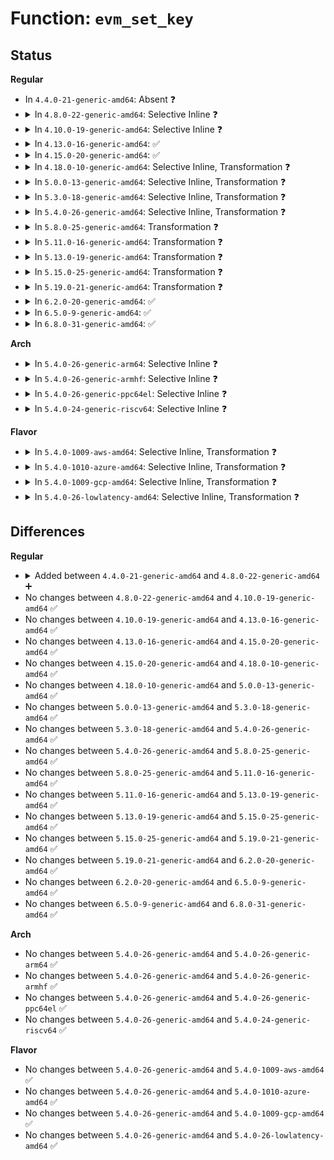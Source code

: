 # Function: <code>evm_set_key</code>

## Status
<b>Regular</b>
<ul>
<li>
In <code>4.4.0-21-generic-amd64</code>: Absent ❓
</li>
<li>
<details>
<summary>In <code>4.8.0-22-generic-amd64</code>: Selective Inline ❓</summary>

```c
int evm_set_key(void * key, size_t keylen)
```

```json
{
  "name": "evm_set_key",
  "collision_type": "Unique Global",
  "inline_type": "Selective",
  "funcs": [
    {
      "addr": 18446744071582876864,
      "name": "evm_set_key",
      "external": true,
      "loc": "security/integrity/evm/evm_crypto.c:52",
      "file": "security/integrity/evm/evm_crypto.c",
      "inline": "not declared, inlined",
      "caller_inline": [],
      "caller_func": [
        "security/integrity/evm/evm_crypto.c:evm_init_key"
      ]
    }
  ],
  "symbols": [
    {
      "addr": 18446744071582876864,
      "name": "evm_set_key",
      "section": ".text",
      "bind": "STB_GLOBAL",
      "size": 111
    }
  ]
}
```
</details>
</li>
<li>
<details>
<summary>In <code>4.10.0-19-generic-amd64</code>: Selective Inline ❓</summary>

```c
int evm_set_key(void * key, size_t keylen)
```

```json
{
  "name": "evm_set_key",
  "collision_type": "Unique Global",
  "inline_type": "Selective",
  "funcs": [
    {
      "addr": 18446744071582974320,
      "name": "evm_set_key",
      "external": true,
      "loc": "security/integrity/evm/evm_crypto.c:52",
      "file": "security/integrity/evm/evm_crypto.c",
      "inline": "not declared, inlined",
      "caller_inline": [],
      "caller_func": [
        "security/integrity/evm/evm_crypto.c:evm_init_key"
      ]
    }
  ],
  "symbols": [
    {
      "addr": 18446744071582974320,
      "name": "evm_set_key",
      "section": ".text",
      "bind": "STB_GLOBAL",
      "size": 111
    }
  ]
}
```
</details>
</li>
<li>
<details>
<summary>In <code>4.13.0-16-generic-amd64</code>: ✅</summary>

```c
int evm_set_key(void * key, size_t keylen)
```

```json
{
  "name": "evm_set_key",
  "collision_type": "Unique Global",
  "inline_type": "No",
  "funcs": [
    {
      "addr": 18446744071583023904,
      "name": "evm_set_key",
      "external": true,
      "loc": "security/integrity/evm/evm_crypto.c:52",
      "file": "security/integrity/evm/evm_crypto.c",
      "inline": "seen, unknown",
      "caller_inline": [],
      "caller_func": [
        "security/integrity/evm/evm_crypto.c:evm_init_key"
      ]
    }
  ],
  "symbols": [
    {
      "addr": 18446744071583023904,
      "name": "evm_set_key",
      "section": ".text",
      "bind": "STB_GLOBAL",
      "size": 108
    }
  ]
}
```
</details>
</li>
<li>
<details>
<summary>In <code>4.15.0-20-generic-amd64</code>: ✅</summary>

```c
int evm_set_key(void * key, size_t keylen)
```

```json
{
  "name": "evm_set_key",
  "collision_type": "Unique Global",
  "inline_type": "No",
  "funcs": [
    {
      "addr": 18446744071583188976,
      "name": "evm_set_key",
      "external": true,
      "loc": "security/integrity/evm/evm_crypto.c:52",
      "file": "security/integrity/evm/evm_crypto.c",
      "inline": "seen, unknown",
      "caller_inline": [],
      "caller_func": [
        "security/integrity/evm/evm_crypto.c:evm_init_key"
      ]
    }
  ],
  "symbols": [
    {
      "addr": 18446744071583188976,
      "name": "evm_set_key",
      "section": ".text",
      "bind": "STB_GLOBAL",
      "size": 108
    }
  ]
}
```
</details>
</li>
<li>
<details>
<summary>In <code>4.18.0-10-generic-amd64</code>: Selective Inline, Transformation ❓</summary>

```c
int evm_set_key(void * key, size_t keylen)
```

```json
{
  "name": "evm_set_key",
  "collision_type": "Unique Global",
  "inline_type": "Selective",
  "funcs": [
    {
      "addr": 0,
      "name": "evm_set_key",
      "external": true,
      "loc": "security/integrity/evm/evm_crypto.c:55",
      "file": "security/integrity/evm/evm_crypto.c",
      "inline": "not declared, inlined",
      "caller_inline": [],
      "caller_func": [
        "security/integrity/evm/evm_crypto.c:evm_init_key"
      ]
    }
  ],
  "symbols": [
    {
      "addr": 18446744071583397766,
      "name": "evm_set_key.cold.3",
      "section": ".text",
      "bind": "STB_LOCAL",
      "size": 15
    },
    {
      "addr": 18446744071583396976,
      "name": "evm_set_key",
      "section": ".text",
      "bind": "STB_GLOBAL",
      "size": 109
    }
  ]
}
```
</details>
</li>
<li>
<details>
<summary>In <code>5.0.0-13-generic-amd64</code>: Selective Inline, Transformation ❓</summary>

```c
int evm_set_key(void * key, size_t keylen)
```

```json
{
  "name": "evm_set_key",
  "collision_type": "Unique Global",
  "inline_type": "Selective",
  "funcs": [
    {
      "addr": 18446744071583517059,
      "name": "evm_set_key",
      "external": true,
      "loc": "security/integrity/evm/evm_crypto.c:55",
      "file": "security/integrity/evm/evm_crypto.c",
      "inline": "not declared, inlined",
      "caller_inline": [],
      "caller_func": [
        "security/integrity/evm/evm_crypto.c:evm_init_key"
      ]
    }
  ],
  "symbols": [
    {
      "addr": 18446744071583517830,
      "name": "evm_set_key.cold.3",
      "section": ".text",
      "bind": "STB_LOCAL",
      "size": 15
    },
    {
      "addr": 18446744071583517024,
      "name": "evm_set_key",
      "section": ".text",
      "bind": "STB_GLOBAL",
      "size": 109
    }
  ]
}
```
</details>
</li>
<li>
<details>
<summary>In <code>5.3.0-18-generic-amd64</code>: Selective Inline, Transformation ❓</summary>

```c
int evm_set_key(void * key, size_t keylen)
```

```json
{
  "name": "evm_set_key",
  "collision_type": "Unique Global",
  "inline_type": "Selective",
  "funcs": [
    {
      "addr": 18446744071583705480,
      "name": "evm_set_key",
      "external": true,
      "loc": "security/integrity/evm/evm_crypto.c:52",
      "file": "security/integrity/evm/evm_crypto.c",
      "inline": "not declared, inlined",
      "caller_inline": [],
      "caller_func": [
        "security/integrity/evm/evm_crypto.c:evm_init_key"
      ]
    }
  ],
  "symbols": [
    {
      "addr": 18446744071583705469,
      "name": "evm_set_key.cold",
      "section": ".text",
      "bind": "STB_LOCAL",
      "size": 58
    },
    {
      "addr": 18446744071583704704,
      "name": "evm_set_key",
      "section": ".text",
      "bind": "STB_GLOBAL",
      "size": 71
    }
  ]
}
```
</details>
</li>
<li>
<details>
<summary>In <code>5.4.0-26-generic-amd64</code>: Selective Inline, Transformation ❓</summary>

```c
int evm_set_key(void * key, size_t keylen)
```

```json
{
  "name": "evm_set_key",
  "collision_type": "Unique Global",
  "inline_type": "Selective",
  "funcs": [
    {
      "addr": 18446744071583815256,
      "name": "evm_set_key",
      "external": true,
      "loc": "security/integrity/evm/evm_crypto.c:52",
      "file": "security/integrity/evm/evm_crypto.c",
      "inline": "not declared, inlined",
      "caller_inline": [],
      "caller_func": [
        "security/integrity/evm/evm_crypto.c:evm_init_key"
      ]
    }
  ],
  "symbols": [
    {
      "addr": 18446744071583815245,
      "name": "evm_set_key.cold",
      "section": ".text",
      "bind": "STB_LOCAL",
      "size": 58
    },
    {
      "addr": 18446744071583814480,
      "name": "evm_set_key",
      "section": ".text",
      "bind": "STB_GLOBAL",
      "size": 71
    }
  ]
}
```
</details>
</li>
<li>
<details>
<summary>In <code>5.8.0-25-generic-amd64</code>: Transformation ❓</summary>

```c
int evm_set_key(void * key, size_t keylen)
```

```json
{
  "name": "evm_set_key",
  "collision_type": "Unique Global",
  "inline_type": "No",
  "funcs": [
    {
      "addr": 0,
      "name": "evm_set_key",
      "external": true,
      "loc": "security/integrity/evm/evm_crypto.c:50",
      "file": "security/integrity/evm/evm_crypto.c",
      "inline": "seen, unknown",
      "caller_inline": [],
      "caller_func": [
        "security/integrity/evm/evm_crypto.c:evm_init_key"
      ]
    }
  ],
  "symbols": [
    {
      "addr": 18446744071584210643,
      "name": "evm_set_key.cold",
      "section": ".text",
      "bind": "STB_LOCAL",
      "size": 60
    },
    {
      "addr": 18446744071584208656,
      "name": "evm_set_key",
      "section": ".text",
      "bind": "STB_GLOBAL",
      "size": 71
    }
  ]
}
```
</details>
</li>
<li>
<details>
<summary>In <code>5.11.0-16-generic-amd64</code>: Transformation ❓</summary>

```c
int evm_set_key(void * key, size_t keylen)
```

```json
{
  "name": "evm_set_key",
  "collision_type": "Unique Global",
  "inline_type": "No",
  "funcs": [
    {
      "addr": 0,
      "name": "evm_set_key",
      "external": true,
      "loc": "security/integrity/evm/evm_crypto.c:50",
      "file": "security/integrity/evm/evm_crypto.c",
      "inline": "seen, unknown",
      "caller_inline": [],
      "caller_func": [
        "security/integrity/evm/evm_crypto.c:evm_init_key"
      ]
    }
  ],
  "symbols": [
    {
      "addr": 18446744071591370563,
      "name": "evm_set_key.cold",
      "section": ".text",
      "bind": "STB_LOCAL",
      "size": 60
    },
    {
      "addr": 18446744071584327040,
      "name": "evm_set_key",
      "section": ".text",
      "bind": "STB_GLOBAL",
      "size": 71
    }
  ]
}
```
</details>
</li>
<li>
<details>
<summary>In <code>5.13.0-19-generic-amd64</code>: Transformation ❓</summary>

```c
int evm_set_key(void * key, size_t keylen)
```

```json
{
  "name": "evm_set_key",
  "collision_type": "Unique Global",
  "inline_type": "No",
  "funcs": [
    {
      "addr": 0,
      "name": "evm_set_key",
      "external": true,
      "loc": "security/integrity/evm/evm_crypto.c:50",
      "file": "security/integrity/evm/evm_crypto.c",
      "inline": "seen, unknown",
      "caller_inline": [],
      "caller_func": [
        "security/integrity/evm/evm_crypto.c:evm_init_key"
      ]
    }
  ],
  "symbols": [
    {
      "addr": 18446744071591313255,
      "name": "evm_set_key.cold",
      "section": ".text",
      "bind": "STB_LOCAL",
      "size": 60
    },
    {
      "addr": 18446744071584361536,
      "name": "evm_set_key",
      "section": ".text",
      "bind": "STB_GLOBAL",
      "size": 71
    }
  ]
}
```
</details>
</li>
<li>
<details>
<summary>In <code>5.15.0-25-generic-amd64</code>: Transformation ❓</summary>

```c
int evm_set_key(void * key, size_t keylen)
```

```json
{
  "name": "evm_set_key",
  "collision_type": "Unique Global",
  "inline_type": "No",
  "funcs": [
    {
      "addr": 0,
      "name": "evm_set_key",
      "external": true,
      "loc": "security/integrity/evm/evm_crypto.c:52",
      "file": "security/integrity/evm/evm_crypto.c",
      "inline": "seen, unknown",
      "caller_inline": [],
      "caller_func": [
        "security/integrity/evm/evm_crypto.c:evm_init_key"
      ]
    }
  ],
  "symbols": [
    {
      "addr": 18446744071592309979,
      "name": "evm_set_key.cold",
      "section": ".text",
      "bind": "STB_LOCAL",
      "size": 60
    },
    {
      "addr": 18446744071584756064,
      "name": "evm_set_key",
      "section": ".text",
      "bind": "STB_GLOBAL",
      "size": 71
    }
  ]
}
```
</details>
</li>
<li>
<details>
<summary>In <code>5.19.0-21-generic-amd64</code>: Transformation ❓</summary>

```c
int evm_set_key(void * key, size_t keylen)
```

```json
{
  "name": "evm_set_key",
  "collision_type": "Unique Global",
  "inline_type": "No",
  "funcs": [
    {
      "addr": 0,
      "name": "evm_set_key",
      "external": true,
      "loc": "security/integrity/evm/evm_crypto.c:52",
      "file": "security/integrity/evm/evm_crypto.c",
      "inline": "seen, unknown",
      "caller_inline": [],
      "caller_func": [
        "security/integrity/evm/evm_crypto.c:evm_init_key"
      ]
    }
  ],
  "symbols": [
    {
      "addr": 18446744071594092478,
      "name": "evm_set_key.cold",
      "section": ".text",
      "bind": "STB_LOCAL",
      "size": 67
    },
    {
      "addr": 18446744071585438112,
      "name": "evm_set_key",
      "section": ".text",
      "bind": "STB_GLOBAL",
      "size": 69
    }
  ]
}
```
</details>
</li>
<li>
<details>
<summary>In <code>6.2.0-20-generic-amd64</code>: ✅</summary>

```c
int evm_set_key(void * key, size_t keylen)
```

```json
{
  "name": "evm_set_key",
  "collision_type": "Unique Global",
  "inline_type": "No",
  "funcs": [
    {
      "addr": 18446744071586195824,
      "name": "evm_set_key",
      "external": true,
      "loc": "security/integrity/evm/evm_crypto.c:52",
      "file": "security/integrity/evm/evm_crypto.c",
      "inline": "seen, unknown",
      "caller_inline": [],
      "caller_func": [
        "security/integrity/evm/evm_crypto.c:evm_init_key"
      ]
    }
  ],
  "symbols": [
    {
      "addr": 18446744071586195824,
      "name": "evm_set_key",
      "section": ".text",
      "bind": "STB_GLOBAL",
      "size": 138
    }
  ]
}
```
</details>
</li>
<li>
<details>
<summary>In <code>6.5.0-9-generic-amd64</code>: ✅</summary>

```c
int evm_set_key(void * key, size_t keylen)
```

```json
{
  "name": "evm_set_key",
  "collision_type": "Unique Global",
  "inline_type": "No",
  "funcs": [
    {
      "addr": 18446744071586433440,
      "name": "evm_set_key",
      "external": true,
      "loc": "security/integrity/evm/evm_crypto.c:52",
      "file": "security/integrity/evm/evm_crypto.c",
      "inline": "seen, unknown",
      "caller_inline": [],
      "caller_func": [
        "security/integrity/evm/evm_crypto.c:evm_init_key"
      ]
    }
  ],
  "symbols": [
    {
      "addr": 18446744071586433440,
      "name": "evm_set_key",
      "section": ".text",
      "bind": "STB_GLOBAL",
      "size": 138
    }
  ]
}
```
</details>
</li>
<li>
<details>
<summary>In <code>6.8.0-31-generic-amd64</code>: ✅</summary>

```c
int evm_set_key(void * key, size_t keylen)
```

```json
{
  "name": "evm_set_key",
  "collision_type": "Unique Global",
  "inline_type": "No",
  "funcs": [
    {
      "addr": 18446744071586699168,
      "name": "evm_set_key",
      "external": true,
      "loc": "security/integrity/evm/evm_crypto.c:52",
      "file": "security/integrity/evm/evm_crypto.c",
      "inline": "seen, unknown",
      "caller_inline": [],
      "caller_func": [
        "security/integrity/evm/evm_crypto.c:evm_init_key"
      ]
    }
  ],
  "symbols": [
    {
      "addr": 18446744071586699168,
      "name": "evm_set_key",
      "section": ".text",
      "bind": "STB_GLOBAL",
      "size": 138
    }
  ]
}
```
</details>
</li>
</ul>
<b>Arch</b>
<ul>
<li>
<details>
<summary>In <code>5.4.0-26-generic-arm64</code>: Selective Inline ❓</summary>

```c
int evm_set_key(void * key, size_t keylen)
```

```json
{
  "name": "evm_set_key",
  "collision_type": "Unique Global",
  "inline_type": "Selective",
  "funcs": [
    {
      "addr": 18446603336495620272,
      "name": "evm_set_key",
      "external": true,
      "loc": "security/integrity/evm/evm_crypto.c:52",
      "file": "security/integrity/evm/evm_crypto.c",
      "inline": "not declared, inlined",
      "caller_inline": [],
      "caller_func": [
        "security/integrity/evm/evm_crypto.c:evm_init_key"
      ]
    }
  ],
  "symbols": [
    {
      "addr": 18446603336495620272,
      "name": "evm_set_key",
      "section": ".text",
      "bind": "STB_GLOBAL",
      "size": 268
    }
  ]
}
```
</details>
</li>
<li>
<details>
<summary>In <code>5.4.0-26-generic-armhf</code>: Selective Inline ❓</summary>

```c
int evm_set_key(void * key, size_t keylen)
```

```json
{
  "name": "evm_set_key",
  "collision_type": "Unique Global",
  "inline_type": "Selective",
  "funcs": [
    {
      "addr": 3228979656,
      "name": "evm_set_key",
      "external": true,
      "loc": "security/integrity/evm/evm_crypto.c:52",
      "file": "security/integrity/evm/evm_crypto.c",
      "inline": "not declared, inlined",
      "caller_inline": [],
      "caller_func": [
        "security/integrity/evm/evm_crypto.c:evm_init_key"
      ]
    }
  ],
  "symbols": [
    {
      "addr": 3228979656,
      "name": "evm_set_key",
      "section": ".text",
      "bind": "STB_GLOBAL",
      "size": 156
    }
  ]
}
```
</details>
</li>
<li>
<details>
<summary>In <code>5.4.0-26-generic-ppc64el</code>: Selective Inline ❓</summary>

```c
int evm_set_key(void * key, size_t keylen)
```

```json
{
  "name": "evm_set_key",
  "collision_type": "Unique Global",
  "inline_type": "Selective",
  "funcs": [
    {
      "addr": 13835058055289741488,
      "name": "evm_set_key",
      "external": true,
      "loc": "security/integrity/evm/evm_crypto.c:52",
      "file": "security/integrity/evm/evm_crypto.c",
      "inline": "not declared, inlined",
      "caller_inline": [],
      "caller_func": [
        "security/integrity/evm/evm_crypto.c:evm_init_key"
      ]
    }
  ],
  "symbols": [
    {
      "addr": 13835058055289741488,
      "name": "evm_set_key",
      "section": ".text",
      "bind": "STB_GLOBAL",
      "size": 224
    }
  ]
}
```
</details>
</li>
<li>
<details>
<summary>In <code>5.4.0-24-generic-riscv64</code>: Selective Inline ❓</summary>

```c
int evm_set_key(void * key, size_t keylen)
```

```json
{
  "name": "evm_set_key",
  "collision_type": "Unique Global",
  "inline_type": "Selective",
  "funcs": [
    {
      "addr": 18446743936274779714,
      "name": "evm_set_key",
      "external": true,
      "loc": "security/integrity/evm/evm_crypto.c:52",
      "file": "security/integrity/evm/evm_crypto.c",
      "inline": "not declared, inlined",
      "caller_inline": [],
      "caller_func": [
        "security/integrity/evm/evm_crypto.c:evm_init_key"
      ]
    }
  ],
  "symbols": [
    {
      "addr": 18446743936274779714,
      "name": "evm_set_key",
      "section": ".text",
      "bind": "STB_GLOBAL",
      "size": 150
    }
  ]
}
```
</details>
</li>
</ul>
<b>Flavor</b>
<ul>
<li>
<details>
<summary>In <code>5.4.0-1009-aws-amd64</code>: Selective Inline, Transformation ❓</summary>

```c
int evm_set_key(void * key, size_t keylen)
```

```json
{
  "name": "evm_set_key",
  "collision_type": "Unique Global",
  "inline_type": "Selective",
  "funcs": [
    {
      "addr": 18446744071583783992,
      "name": "evm_set_key",
      "external": true,
      "loc": "security/integrity/evm/evm_crypto.c:52",
      "file": "security/integrity/evm/evm_crypto.c",
      "inline": "not declared, inlined",
      "caller_inline": [],
      "caller_func": [
        "security/integrity/evm/evm_crypto.c:evm_init_key"
      ]
    }
  ],
  "symbols": [
    {
      "addr": 18446744071583783981,
      "name": "evm_set_key.cold",
      "section": ".text",
      "bind": "STB_LOCAL",
      "size": 58
    },
    {
      "addr": 18446744071583783216,
      "name": "evm_set_key",
      "section": ".text",
      "bind": "STB_GLOBAL",
      "size": 71
    }
  ]
}
```
</details>
</li>
<li>
<details>
<summary>In <code>5.4.0-1010-azure-amd64</code>: Selective Inline, Transformation ❓</summary>

```c
int evm_set_key(void * key, size_t keylen)
```

```json
{
  "name": "evm_set_key",
  "collision_type": "Unique Global",
  "inline_type": "Selective",
  "funcs": [
    {
      "addr": 18446744071583721048,
      "name": "evm_set_key",
      "external": true,
      "loc": "security/integrity/evm/evm_crypto.c:52",
      "file": "security/integrity/evm/evm_crypto.c",
      "inline": "not declared, inlined",
      "caller_inline": [],
      "caller_func": [
        "security/integrity/evm/evm_crypto.c:evm_init_key"
      ]
    }
  ],
  "symbols": [
    {
      "addr": 18446744071583721037,
      "name": "evm_set_key.cold",
      "section": ".text",
      "bind": "STB_LOCAL",
      "size": 58
    },
    {
      "addr": 18446744071583720272,
      "name": "evm_set_key",
      "section": ".text",
      "bind": "STB_GLOBAL",
      "size": 71
    }
  ]
}
```
</details>
</li>
<li>
<details>
<summary>In <code>5.4.0-1009-gcp-amd64</code>: Selective Inline, Transformation ❓</summary>

```c
int evm_set_key(void * key, size_t keylen)
```

```json
{
  "name": "evm_set_key",
  "collision_type": "Unique Global",
  "inline_type": "Selective",
  "funcs": [
    {
      "addr": 18446744071583767752,
      "name": "evm_set_key",
      "external": true,
      "loc": "security/integrity/evm/evm_crypto.c:52",
      "file": "security/integrity/evm/evm_crypto.c",
      "inline": "not declared, inlined",
      "caller_inline": [],
      "caller_func": [
        "security/integrity/evm/evm_crypto.c:evm_init_key"
      ]
    }
  ],
  "symbols": [
    {
      "addr": 18446744071583767741,
      "name": "evm_set_key.cold",
      "section": ".text",
      "bind": "STB_LOCAL",
      "size": 58
    },
    {
      "addr": 18446744071583766976,
      "name": "evm_set_key",
      "section": ".text",
      "bind": "STB_GLOBAL",
      "size": 71
    }
  ]
}
```
</details>
</li>
<li>
<details>
<summary>In <code>5.4.0-26-lowlatency-amd64</code>: Selective Inline, Transformation ❓</summary>

```c
int evm_set_key(void * key, size_t keylen)
```

```json
{
  "name": "evm_set_key",
  "collision_type": "Unique Global",
  "inline_type": "Selective",
  "funcs": [
    {
      "addr": 18446744071583868744,
      "name": "evm_set_key",
      "external": true,
      "loc": "security/integrity/evm/evm_crypto.c:52",
      "file": "security/integrity/evm/evm_crypto.c",
      "inline": "not declared, inlined",
      "caller_inline": [],
      "caller_func": [
        "security/integrity/evm/evm_crypto.c:evm_init_key"
      ]
    }
  ],
  "symbols": [
    {
      "addr": 18446744071583868733,
      "name": "evm_set_key.cold",
      "section": ".text",
      "bind": "STB_LOCAL",
      "size": 58
    },
    {
      "addr": 18446744071583867968,
      "name": "evm_set_key",
      "section": ".text",
      "bind": "STB_GLOBAL",
      "size": 71
    }
  ]
}
```
</details>
</li>
</ul>

## Differences
<b>Regular</b>
<ul>
<li>
<details>
<summary>Added between <code>4.4.0-21-generic-amd64</code> and <code>4.8.0-22-generic-amd64</code> ➕</summary>

```c
int evm_set_key(void * key, size_t keylen)
```
</details>
</li>
<li>
No changes between <code>4.8.0-22-generic-amd64</code> and <code>4.10.0-19-generic-amd64</code> ✅
</li>
<li>
No changes between <code>4.10.0-19-generic-amd64</code> and <code>4.13.0-16-generic-amd64</code> ✅
</li>
<li>
No changes between <code>4.13.0-16-generic-amd64</code> and <code>4.15.0-20-generic-amd64</code> ✅
</li>
<li>
No changes between <code>4.15.0-20-generic-amd64</code> and <code>4.18.0-10-generic-amd64</code> ✅
</li>
<li>
No changes between <code>4.18.0-10-generic-amd64</code> and <code>5.0.0-13-generic-amd64</code> ✅
</li>
<li>
No changes between <code>5.0.0-13-generic-amd64</code> and <code>5.3.0-18-generic-amd64</code> ✅
</li>
<li>
No changes between <code>5.3.0-18-generic-amd64</code> and <code>5.4.0-26-generic-amd64</code> ✅
</li>
<li>
No changes between <code>5.4.0-26-generic-amd64</code> and <code>5.8.0-25-generic-amd64</code> ✅
</li>
<li>
No changes between <code>5.8.0-25-generic-amd64</code> and <code>5.11.0-16-generic-amd64</code> ✅
</li>
<li>
No changes between <code>5.11.0-16-generic-amd64</code> and <code>5.13.0-19-generic-amd64</code> ✅
</li>
<li>
No changes between <code>5.13.0-19-generic-amd64</code> and <code>5.15.0-25-generic-amd64</code> ✅
</li>
<li>
No changes between <code>5.15.0-25-generic-amd64</code> and <code>5.19.0-21-generic-amd64</code> ✅
</li>
<li>
No changes between <code>5.19.0-21-generic-amd64</code> and <code>6.2.0-20-generic-amd64</code> ✅
</li>
<li>
No changes between <code>6.2.0-20-generic-amd64</code> and <code>6.5.0-9-generic-amd64</code> ✅
</li>
<li>
No changes between <code>6.5.0-9-generic-amd64</code> and <code>6.8.0-31-generic-amd64</code> ✅
</li>
</ul>
<b>Arch</b>
<ul>
<li>
No changes between <code>5.4.0-26-generic-amd64</code> and <code>5.4.0-26-generic-arm64</code> ✅
</li>
<li>
No changes between <code>5.4.0-26-generic-amd64</code> and <code>5.4.0-26-generic-armhf</code> ✅
</li>
<li>
No changes between <code>5.4.0-26-generic-amd64</code> and <code>5.4.0-26-generic-ppc64el</code> ✅
</li>
<li>
No changes between <code>5.4.0-26-generic-amd64</code> and <code>5.4.0-24-generic-riscv64</code> ✅
</li>
</ul>
<b>Flavor</b>
<ul>
<li>
No changes between <code>5.4.0-26-generic-amd64</code> and <code>5.4.0-1009-aws-amd64</code> ✅
</li>
<li>
No changes between <code>5.4.0-26-generic-amd64</code> and <code>5.4.0-1010-azure-amd64</code> ✅
</li>
<li>
No changes between <code>5.4.0-26-generic-amd64</code> and <code>5.4.0-1009-gcp-amd64</code> ✅
</li>
<li>
No changes between <code>5.4.0-26-generic-amd64</code> and <code>5.4.0-26-lowlatency-amd64</code> ✅
</li>
</ul>
